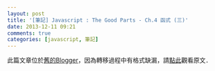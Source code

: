 ```yaml
---
layout: post
title: '[筆記] Javascript : The Good Parts - Ch.4 函式 (三)'
date: 2013-12-11 09:21
comments: true
categories: [javascript, 筆記]
---
```

此篇文章位於[舊的Blogger](http://apolkingg8.blogspot.com/)，因為轉移過程中有格式缺漏，請[點此](http://apolkingg8.blogspot.com/2013/12/javascript-good-parts-ch4_11.html)觀看原文．